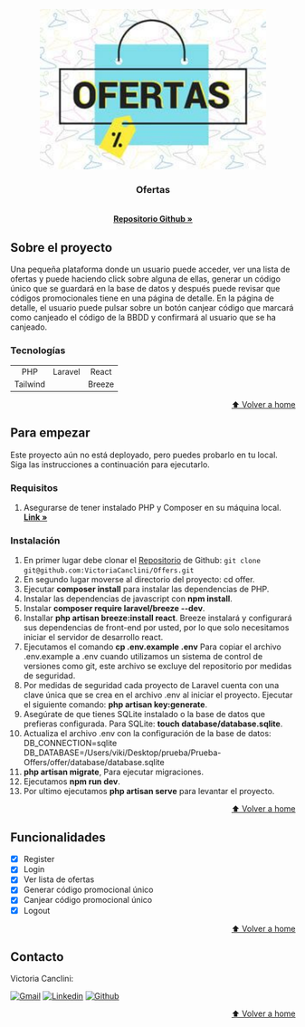 <a name="home"></a>

<!-- INTRODUCCIÓN -->

<div align="center">
  <a href="#">
    <img src="/public/img/ofertas.jpg" alt="Logo" width="400">
  </a>

  <p align="center">
    <h3 align="center">Ofertas</h3>
    <br />
    <a href="https://github.com/VictoriaCanclini/Offers"><strong>Repositorio Github »</strong></a>
  </p>
</div>

<!-- SOBRE EL PROYECTO -->

## Sobre el proyecto

Una pequeña plataforma donde un usuario puede acceder, ver una lista de ofertas y puede haciendo click sobre alguna de ellas, generar un código único que se guardará en la base de datos y después puede revisar que códigos promocionales tiene en una página de detalle. En la página de detalle, el usuario puede pulsar sobre un botón canjear código que marcará como canjeado el código de la BBDD y confirmará al usuario que se ha canjeado.

### Tecnologías

|          |         |        |
| :------: | :-----: | :----: |
|   PHP    | Laravel | React  |
| Tailwind |         | Breeze |

<p align="right"><a href="#home">⬆ Volver a home</a></p>

<!-- PARA EMPEZAR -->

## Para empezar

Este proyecto aún no está deployado, pero puedes probarlo en tu local. Siga las instrucciones a continuación para ejecutarlo.

### Requisitos

1. Asegurarse de tener instalado PHP y Composer en su máquina local.
   <a href="https://herd.laravel.com"><strong>Link »</strong></a>

### Instalación

1. En primer lugar debe clonar el <a href="https://github.com/VictoriaCanclini/Offers">Repositorio</a> de Github:
   `git clone git@github.com:VictoriaCanclini/Offers.git`
2. En segundo lugar moverse al directorio del proyecto: cd offer.
3. Ejecutar **composer install** para instalar las dependencias de PHP.
4. Instalar las dependencias de javascript con **npm install**.
5. Instalar **composer require laravel/breeze --dev**.
6. Installar **php artisan breeze:install react**. Breeze instalará y configurará sus dependencias de front-end por usted, por lo que solo necesitamos iniciar el servidor de desarrollo react.
7. Ejecutamos el comando **cp .env.example .env** Para copiar el archivo .env.example a .env
   cuando utilizamos un sistema de control de versiones como git, este archivo se excluye del repositorio por medidas de seguridad.
8. Por medidas de seguridad cada proyecto de Laravel cuenta con una clave única que se crea en el archivo .env al iniciar el proyecto. Ejecutar el siguiente comando: **php artisan key:generate**.
9. Asegúrate de que tienes SQLite instalado o la base de datos que prefieras configurada. Para SQLite: **touch database/database.sqlite**.
10. Actualiza el archivo .env con la configuración de la base de datos: DB_CONNECTION=sqlite
    DB_DATABASE=/Users/viki/Desktop/prueba/Prueba-Offers/offer/database/database.sqlite
11. **php artisan migrate**, Para ejecutar migraciones.
12. Ejecutamos **npm run dev**.
13. Por ultimo ejecutamos **php artisan serve** para levantar el proyecto.

<p align="right"><a href="#home">⬆ Volver a home</a></p>

<!-- FUNCTIONALITIES -->

## Funcionalidades

-   [x] Register
-   [x] Login
-   [x] Ver lista de ofertas
-   [x] Generar código promocional único
-   [x] Canjear código promocional único
-   [x] Logout

<p align="right"><a href="#home">⬆ Volver a home</a></p>

<!-- CONTACTO -->

## Contacto

<p align="left">

  <p>Victoria Canclini:</p>
  <a href="mailto:vikicanclini@gmail.com" target="_blank" rel="noopener noreferrer">
    <img alt="Gmail" title="gmail" src="https://custom-icon-badges.demolab.com/badge/-vikicanclini@gmail.com-red?style=for-the-badge&logo=mention&logoColor=white"/></a>
  <a href="www.linkedin.com/in/victoriacanclini" target="_blank" rel="noopener noreferrer">
    <img alt="Linkedin" title="linkedin" src="https://custom-icon-badges.demolab.com/badge/-Linkedin-blue?style=for-the-badge&logoColor=white&logo=linkedin"/></a>
  <a href="https://github.com/VictoriaCanclini" target="_blank" rel="noopener noreferrer">
    <img alt="Github" title="Github" src="https://custom-icon-badges.demolab.com/badge/-Github-grey?style=for-the-badge&logoColor=white&logo=github"/></a>

</p>

<p align="right"><a href="#home">⬆ Volver a home</a></p>
